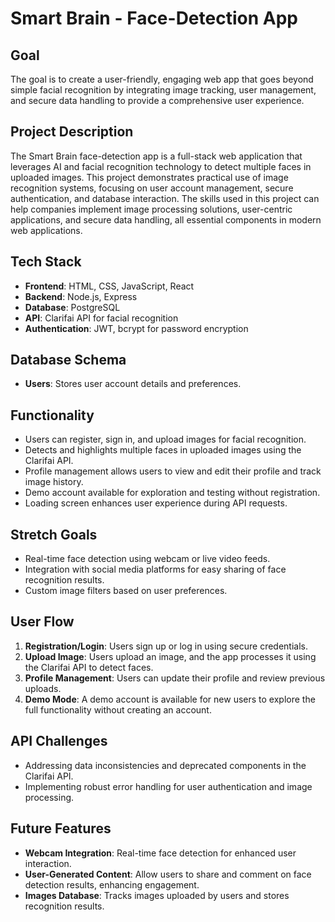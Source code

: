 # Smart Brain - Face-Detection App

## Goal
The goal is to create a user-friendly, engaging web app that goes beyond simple facial recognition by integrating image tracking, user management, and secure data handling to provide a comprehensive user experience.

## Project Description
The Smart Brain face-detection app is a full-stack web application that leverages AI and facial recognition technology to detect multiple faces in uploaded images. This project demonstrates practical use of image recognition systems, focusing on user account management, secure authentication, and database interaction. The skills used in this project can help companies implement image processing solutions, user-centric applications, and secure data handling, all essential components in modern web applications.

## Tech Stack
- **Frontend**: HTML, CSS, JavaScript, React
- **Backend**: Node.js, Express
- **Database**: PostgreSQL
- **API**: Clarifai API for facial recognition
- **Authentication**: JWT, bcrypt for password encryption

## Database Schema
- **Users**: Stores user account details and preferences.

## Functionality
- Users can register, sign in, and upload images for facial recognition.
- Detects and highlights multiple faces in uploaded images using the Clarifai API.
- Profile management allows users to view and edit their profile and track image history.
- Demo account available for exploration and testing without registration.
- Loading screen enhances user experience during API requests.

## Stretch Goals
- Real-time face detection using webcam or live video feeds.
- Integration with social media platforms for easy sharing of face recognition results.
- Custom image filters based on user preferences.

## User Flow
1. **Registration/Login**: Users sign up or log in using secure credentials.
2. **Upload Image**: Users upload an image, and the app processes it using the Clarifai API to detect faces.
3. **Profile Management**: Users can update their profile and review previous uploads.
4. **Demo Mode**: A demo account is available for new users to explore the full functionality without creating an account.

## API Challenges
- Addressing data inconsistencies and deprecated components in the Clarifai API.
- Implementing robust error handling for user authentication and image processing.

## Future Features
- **Webcam Integration**: Real-time face detection for enhanced user interaction.
- **User-Generated Content**: Allow users to share and comment on face detection results, enhancing engagement.
- **Images Database**: Tracks images uploaded by users and stores recognition results.
